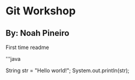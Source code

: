 # Git Workshop
## By: Noah Pineiro

First time readme

'''java

String str = "Hello world!";
System.out.println(str);
